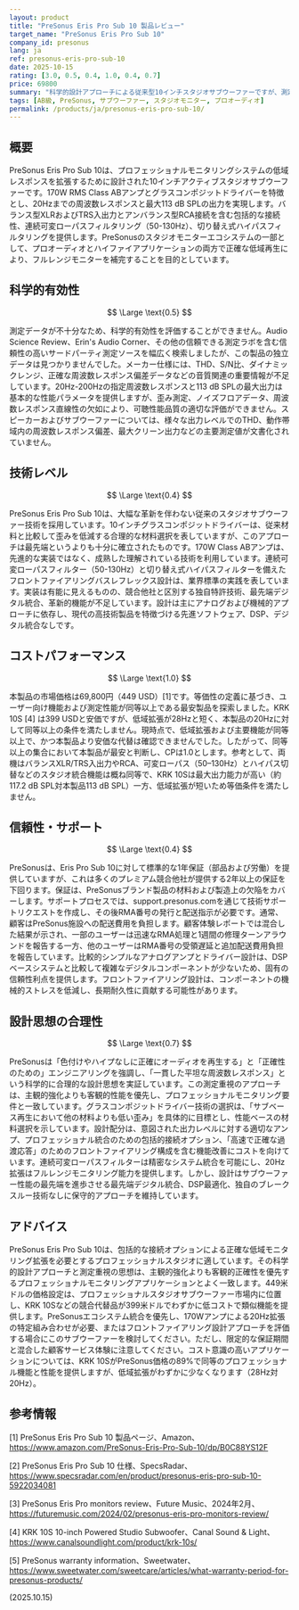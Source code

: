 ```yaml
---
layout: product
title: "PreSonus Eris Pro Sub 10 製品レビュー"
target_name: "PreSonus Eris Pro Sub 10"
company_id: presonus
lang: ja
ref: presonus-eris-pro-sub-10
date: 2025-10-15
rating: [3.0, 0.5, 0.4, 1.0, 0.4, 0.7]
price: 69800
summary: "科学的設計アプローチによる従来型10インチスタジオサブウーファーですが、測定データの透明性に限界があり、技術革新は平均的です"
tags: [AB級, PreSonus, サブウーファー, スタジオモニター, プロオーディオ]
permalink: /products/ja/presonus-eris-pro-sub-10/
---
```

## 概要

PreSonus Eris Pro Sub 10は、プロフェッショナルモニタリングシステムの低域レスポンスを拡張するために設計された10インチアクティブスタジオサブウーファーです。170W RMS Class ABアンプとグラスコンポジットドライバーを特徴とし、20Hzまでの周波数レスポンスと最大113 dB SPLの出力を実現します。バランス型XLRおよびTRS入出力とアンバランス型RCA接続を含む包括的な接続性、連続可変ローパスフィルタリング（50-130Hz）、切り替え式ハイパスフィルタリングを提供します。PreSonusのスタジオモニターエコシステムの一部として、プロオーディオとハイファイアプリケーションの両方で正確な低域再生により、フルレンジモニターを補完することを目的としています。

## 科学的有効性

$$ \Large \text{0.5} $$

測定データが不十分なため、科学的有効性を評価することができません。Audio Science Review、Erin's Audio Corner、その他の信頼できる測定ラボを含む信頼性の高いサードパーティ測定ソースを幅広く検索しましたが、この製品の独立データは見つかりませんでした。メーカー仕様には、THD、S/N比、ダイナミックレンジ、正確な周波数レスポンス偏差データなどの音質関連の重要情報が不足しています。20Hz-200Hzの指定周波数レスポンスと113 dB SPLの最大出力は基本的な性能パラメータを提供しますが、歪み測定、ノイズフロアデータ、周波数レスポンス直線性の欠如により、可聴性能品質の適切な評価ができません。スピーカーおよびサブウーファーについては、様々な出力レベルでのTHD、動作帯域内の周波数レスポンス偏差、最大クリーン出力などの主要測定値が文書化されていません。

## 技術レベル

$$ \Large \text{0.4} $$

PreSonus Eris Pro Sub 10は、大幅な革新を伴わない従来のスタジオサブウーファー技術を採用しています。10インチグラスコンポジットドライバーは、従来材料と比較して歪みを低減する合理的な材料選択を表していますが、このアプローチは最先端というよりも十分に確立されたものです。170W Class ABアンプは、先進的な実装ではなく、成熟した理解されている技術を利用しています。連続可変ローパスフィルター（50-130Hz）と切り替え式ハイパスフィルターを備えたフロントファイアリングバスレフレックス設計は、業界標準の実践を表しています。実装は有能に見えるものの、競合他社と区別する独自特許技術、最先端デジタル統合、革新的機能が不足しています。設計は主にアナログおよび機械的アプローチに依存し、現代の高技術製品を特徴づける先進ソフトウェア、DSP、デジタル統合なしです。

## コストパフォーマンス

$$ \Large \text{1.0} $$

本製品の市場価格は69,800円（449 USD）[1]です。等価性の定義に基づき、ユーザー向け機能および測定性能が同等以上である最安製品を探索しました。KRK 10S [4] は399 USDと安価ですが、低域拡張が28Hzと短く、本製品の20Hzに対して同等以上の条件を満たしません。現時点で、低域拡張および主要機能が同等以上で、かつ本製品より安価な代替は確認できませんでした。したがって、同等以上の集合において本製品が最安と判断し、CPは1.0とします。参考として、両機はバランスXLR/TRS入出力やRCA、可変ローパス（50–130Hz）とハイパス切替などのスタジオ統合機能は概ね同等で、KRK 10Sは最大出力能力が高い（約117.2 dB SPL対本製品113 dB SPL）一方、低域拡張が短いため等価条件を満たしません。

## 信頼性・サポート

$$ \Large \text{0.4} $$

PreSonusは、Eris Pro Sub 10に対して標準的な1年保証（部品および労働）を提供していますが、これは多くのプレミアム競合他社が提供する2年以上の保証を下回ります。保証は、PreSonusブランド製品の材料および製造上の欠陥をカバーします。サポートプロセスでは、support.presonus.comを通じて技術サポートリクエストを作成し、その後RMA番号の発行と配送指示が必要です。通常、顧客はPreSonus施設への配送費用を負担します。顧客体験レポートでは混合した結果が示され、一部のユーザーは迅速なRMA処理と1週間の修理ターンアラウンドを報告する一方、他のユーザーはRMA番号の受領遅延と追加配送費用負担を報告しています。比較的シンプルなアナログアンプとドライバー設計は、DSPベースシステムと比較して複雑なデジタルコンポーネントが少ないため、固有の信頼性利点を提供します。フロントファイアリング設計は、コンポーネントの機械的ストレスを低減し、長期耐久性に貢献する可能性があります。

## 設計思想の合理性

$$ \Large \text{0.7} $$

PreSonusは「色付けやハイプなしに正確にオーディオを再生する」と「正確性のための」エンジニアリングを強調し、「一貫した平坦な周波数レスポンス」という科学的に合理的な設計思想を実証しています。この測定重視のアプローチは、主観的強化よりも客観的性能を優先し、プロフェッショナルモニタリング要件と一致しています。グラスコンポジットドライバー技術の選択は、「サブベース再生において他の材料よりも低い歪み」を具体的に目標とし、性能ベースの材料選択を示しています。設計配分は、意図された出力レベルに対する適切なアンプ、プロフェッショナル統合のための包括的接続オプション、「高速で正確な過渡応答」のためのフロントファイアリング構成を含む機能改善にコストを向けています。連続可変ローパスフィルターは精密なシステム統合を可能にし、20Hz拡張はフルレンジモニタリング能力を提供します。しかし、設計はサブウーファー性能の最先端を進歩させる最先端デジタル統合、DSP最適化、独自のブレークスルー技術なしに保守的アプローチを維持しています。

## アドバイス

PreSonus Eris Pro Sub 10は、包括的な接続オプションによる正確な低域モニタリング拡張を必要とするプロフェッショナルスタジオに適しています。その科学的設計アプローチと測定重視の思想は、主観的強化よりも客観的正確性を優先するプロフェッショナルモニタリングアプリケーションとよく一致します。449米ドルの価格設定は、プロフェッショナルスタジオサブウーファー市場内に位置し、KRK 10Sなどの競合代替品が399米ドルでわずかに低コストで類似機能を提供します。PreSonusエコシステム統合を優先し、170Wアンプによる20Hz拡張の特定組み合わせが必要、またはフロントファイアリング設計アプローチを評価する場合にこのサブウーファーを検討してください。ただし、限定的な保証期間と混合した顧客サービス体験に注意してください。コスト意識の高いアプリケーションについては、KRK 10SがPreSonus価格の89%で同等のプロフェッショナル機能と性能を提供しますが、低域拡張がわずかに少なくなります（28Hz対20Hz）。

## 参考情報

[1] PreSonus Eris Pro Sub 10 製品ページ、Amazon、https://www.amazon.com/PreSonus-Eris-Pro-Sub-10/dp/B0C88YS12F

[2] PreSonus Eris Pro Sub 10 仕様、SpecsRadar、https://www.specsradar.com/en/product/presonus-eris-pro-sub-10-5922034081

[3] PreSonus Eris Pro monitors review、Future Music、2024年2月、https://futuremusic.com/2024/02/presonus-eris-pro-monitors-review/

[4] KRK 10S 10-inch Powered Studio Subwoofer、Canal Sound & Light、https://www.canalsoundlight.com/product/krk-10s/

[5] PreSonus warranty information、Sweetwater、https://www.sweetwater.com/sweetcare/articles/what-warranty-period-for-presonus-products/

(2025.10.15)